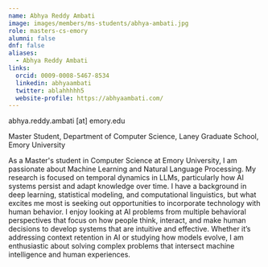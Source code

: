 ```yaml
---
name: Abhya Reddy Ambati
image: images/members/ms-students/abhya-ambati.jpg
role: masters-cs-emory
alumni: false
dnf: false
aliases:
  - Abhya Reddy Ambati
links:
  orcid: 0009-0008-5467-8534
  linkedin: abhyaambati
  twitter: ablahhhhh5
  website-profile: https://abhyaambati.com/ 
---
```


abhya.reddy.ambati [at] emory.edu

Master Student, Department of Computer Science, Laney Graduate School, Emory University

As a Master's student in Computer Science at Emory University, I am passionate about Machine Learning and Natural Language Processing. My research is focused on temporal dynamics in LLMs, particularly how AI systems persist and adapt knowledge over time. I have a background in deep learning, statistical modeling, and computational linguistics, but what excites me most is seeking out opportunities to incorporate technology with human behavior. I enjoy looking at AI problems from multiple behavioral perspectives that focus on how people think, interact, and make human decisions to develop systems that are intuitive and effective.  Whether it’s addressing context retention in AI or studying how models evolve, I am enthusiastic about solving complex problems that intersect machine intelligence and human experiences.

